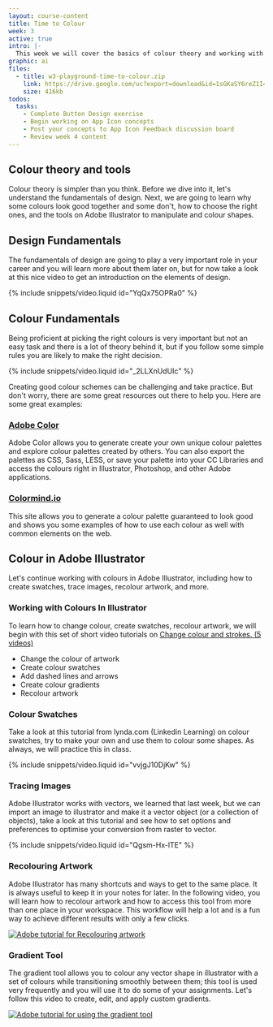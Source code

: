 ```yaml
---
layout: course-content
title: Time to Colour
week: 3
active: true
intro: |-
  This week we will cover the basics of colour theory and working with colour in Adobe&nbsp;Illustrator.
graphic: ai
files:
  - title: w3-playground-time-to-colour.zip
    link: https://drive.google.com/uc?export=download&id=1sGKaSY6reZ1I46mTjd-1hLErBD5HzJ0D
    size: 416kb
todos:
  tasks:
    - Complete Button Design exercise
    - Begin working on App Icon concepts
    - Post your concepts to App Icon Feedback discussion board
    - Review week 4 content
---
```


## Colour theory and tools

Colour theory is simpler than you think. Before we dive into it, let's understand the fundamentals of design. Next, we are going to learn why some colours look good together and some don't, how to choose the right ones, and the tools on Adobe Illustrator to manipulate and colour shapes.

## Design Fundamentals

The fundamentals of design are going to play a very important role in your career and you will learn more about them later on, but for now take a look at this nice video to get an introduction on the elements of design.

{% include snippets/video.liquid id="YqQx75OPRa0" %}

## Colour Fundamentals

Being proficient at picking the right colours is very important but not an easy task and there is a lot of theory behind it, but if you follow some simple rules you are likely to make the right decision.

{% include snippets/video.liquid id="_2LLXnUdUIc" %}

Creating good colour schemes can be challenging and take practice. But don't worry, there are some great resources out there to help you. Here are some great examples:

### [Adobe Color](https://color.adobe.com/)

Adobe Color allows you to generate create your own unique colour palettes and explore colour palettes created by others. You can also export the palettes as CSS, Sass,
LESS, or save your palette into your CC Libraries and access the colours right in Illustrator, Photoshop, and other Adobe applications.

### [Colormind.io](http://colormind.io/bootstrap/)

This site allows you to generate a colour palette guaranteed to look good and shows you some examples of how to use each colour as well with common elements on the web.

## Colour in Adobe Illustrator

Let's continue working with colours in Adobe Illustrator, including how to create swatches, trace images, recolour artwork, and more.

### Working with Colours In Illustrator

To learn how to change colour, create swatches, recolour artwork, we will begin with this set of short video tutorials on [Change colour and strokes. (5 videos)](https://helpx.adobe.com/illustrator/how-to/color-basics.html)

- Change the colour of artwork
- Create colour swatches
- Add dashed lines and arrows
- Create colour gradients
- Recolour artwork

### Colour Swatches

Take a look at this tutorial from lynda.com (Linkedin Learning) on colour swatches, try to make your own and use them to colour some shapes. As always, we will practice this in class.

{% include snippets/video.liquid id="vvjgJ10DjKw" %}

### Tracing Images

Adobe Illustrator works with vectors, we learned that last week, but we can import an image to illustrator and make it a vector object (or a collection of objects), take a look at this tutorial and see how to set options and preferences to optimise your conversion from raster to vector.

{% include snippets/video.liquid id="Qgsm-Hx-lTE" %}

### Recolouring Artwork

Adobe Illustrator has many shortcuts and ways to get to the same place. It is always useful to keep it in your notes for later. In the following video, you will learn how to recolour artwork and how to access this tool from more than one place in your workspace. This workflow will help a lot and is a fun way to achieve different results with only a few clicks.

[![Adobe tutorial for Recolouring artwork]({{site.baseurl}}/images/course-content/week-3/recolorArtwork.png)](https://helpx.adobe.com/illustrator/how-to/color-basics.html#recolor_artwork)

### Gradient Tool

The gradient tool allows you to colour any vector shape in illustrator with a set of colours while transitioning smoothly between them; this tool is used very frequently and you will use it to do some of your assignments. Let's follow this video to create, edit, and apply custom gradients.

[![Adobe tutorial for using the gradient tool]({{site.baseurl}}/images/course-content/week-3/customGradient.png)](https://helpx.adobe.com/illustrator/how-to/color-basics.html#create_color_gradients)
